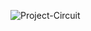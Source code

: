 ![Project-Circuit](https://github.com/prottoy-bhattacharyya/password-locker-system-with-arduino/assets/83195575/c05c93d4-5276-4f5e-b713-0de562d9c45b)
